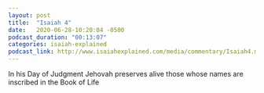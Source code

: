 ```yaml
---
layout: post
title:  "Isaiah 4"
date:   2020-06-28-10:20:04 -0500
podcast_duration: "00:13:07"
categories: isaiah-explained
podcast_link: http://www.isaiahexplained.com/media/commentary/Isaiah4.mp3
---
```

In his Day of Judgment Jehovah preserves alive those whose names are inscribed in the Book of Life
